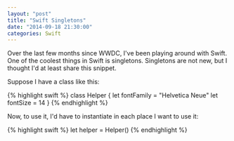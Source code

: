 ```yaml
---
layout: "post"
title: "Swift Singletons"
date: "2014-09-18 21:30:00"
categories: Swift
---
```


Over the last few months since WWDC, I've been playing around with Swift. One of the coolest things in Swift is singletons. Singletons are not new, but I thought I'd at least share this snippet.

Suppose I have a class like this:

{% highlight swift %}
class Helper {
  let fontFamily = "Helvetica Neue"
  let fontSize = 14
}
{% endhighlight %}

Now, to use it, I'd have to instantiate in each place I want to use it:

{% highlight swift %}
let helper = Helper()
{% endhighlight %}